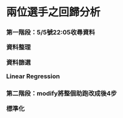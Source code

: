 <h1>兩位選手之回歸分析</h1>

<h3>
  第一階段：5/5號22:05收尋資料
  
  資料整理
  
  資料篩選
  
  Linear Regression
  
</h3>
<h3>
  第二階段：modify將整個助跑改成後4步
  
  標準化
  
</h3>
